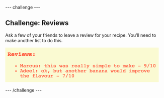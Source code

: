 \--- challenge \---

## Challenge: Reviews

Ask a few of your friends to leave a review for your recipe. You’ll need to make another list to do this.

![captură de ecran](images/recipe-reviews.png)

\--- /challenge \---